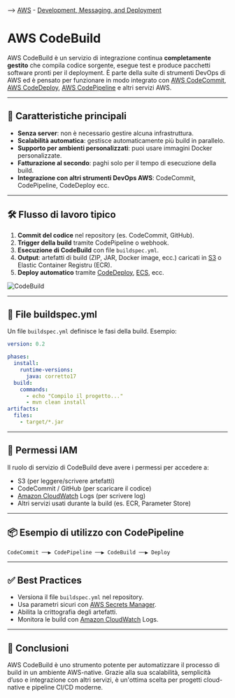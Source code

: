 --> [AWS](/00-Intro/AWS.md)  -  [Development, Messaging, and Deployment](/05-Development-Messaging-Deploying/Development-Messaging-and-Deployment.md)
# AWS CodeBuild

AWS CodeBuild è un servizio di integrazione continua **completamente gestito** che compila codice sorgente, esegue test e produce pacchetti software pronti per il deployment. È parte della suite di strumenti DevOps di AWS ed è pensato per funzionare in modo integrato con [AWS CodeCommit](/05-Development-Messaging-Deploying/AWS-CodeCommit.md), [AWS CodeDeploy](/05-Development-Messaging-Deploying/AWS-CodeDeploy.md), [AWS CodePipeline](/05-Development-Messaging-Deploying/AWS-CodePipeline.md) e altri servizi AWS.

---

## 🧩 Caratteristiche principali

- **Senza server**: non è necessario gestire alcuna infrastruttura.
- **Scalabilità automatica**: gestisce automaticamente più build in parallelo.
- **Supporto per ambienti personalizzati**: puoi usare immagini Docker personalizzate.
- **Fatturazione al secondo**: paghi solo per il tempo di esecuzione della build.
- **Integrazione con altri strumenti DevOps AWS**: CodeCommit, CodePipeline, CodeDeploy ecc.

---

## 🛠️ Flusso di lavoro tipico

1. **Commit del codice** nel repository (es. CodeCommit, GitHub).
2. **Trigger della build** tramite CodePipeline o webhook.
3. **Esecuzione di CodeBuild** con file `buildspec.yml`.
4. **Output**: artefatti di build (ZIP, JAR, Docker image, ecc.) caricati in [S3](/02-Storage-services/Amazon-S3.md) o Elastic Container Registru (ECR).
5. **Deploy automatico** tramite [CodeDeploy](/05-Development-Messaging-Deploying/AWS-CodeDeploy.md), [ECS](/01-Compute-options/Amazon-ECS.md), ecc.

![CodeBuild](codebuild.png)

---

## 📝 File buildspec.yml

Un file `buildspec.yml` definisce le fasi della build. Esempio:

```yaml
version: 0.2

phases:
  install:
    runtime-versions:
      java: corretto17
  build:
    commands:
      - echo "Compilo il progetto..."
      - mvn clean install
artifacts:
  files:
    - target/*.jar
```

---

## 🔐 Permessi IAM

Il ruolo di servizio di CodeBuild deve avere i permessi per accedere a:
- S3 (per leggere/scrivere artefatti)
- CodeCommit / GitHub (per scaricare il codice)
- [Amazon CloudWatch](/08-Auditing-Monitoring-Logging/Amazon-CloudWatch.md) Logs (per scrivere log)
- Altri servizi usati durante la build (es. ECR, Parameter Store)

---

## 📦 Esempio di utilizzo con CodePipeline

```plaintext
CodeCommit ──▶ CodePipeline ──▶ CodeBuild ──▶ Deploy
```

---

## ✅ Best Practices

- Versiona il file `buildspec.yml` nel repository.
- Usa parametri sicuri con [AWS Secrets Manager](/09-Sicurezza-Compliance-Governance/Sicurezza/AWS-Secrets-Manager.md).
- Abilita la crittografia degli artefatti.
- Monitora le build con [Amazon CloudWatch](/08-Auditing-Monitoring-Logging/Amazon-CloudWatch.md) Logs.

---

## 📌 Conclusioni

AWS CodeBuild è uno strumento potente per automatizzare il processo di build in un ambiente AWS-native. Grazie alla sua scalabilità, semplicità d’uso e integrazione con altri servizi, è un'ottima scelta per progetti cloud-native e pipeline CI/CD moderne.
